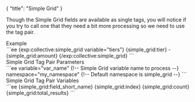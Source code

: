 {
    "title": "Simple Grid"
}

Though the Simple Grid fields are available as single tags, you will notice if you try to call one that they need a bit more processing so we need to use the tag pair.

<div class="CodeBlockTitle">Example</div>
```ee
{exp:collective:simple_grid variable="tiers"}
    {simple_grid:tier} - {simple_grid:amount}
{/exp:collective:simple_grid}
```

<div class="CodeBlockTitle">Simple Grid Tag Pair Parameters</div>
```ee
variable="var_name" {!-- Simple Grid variable name to process --}
namespace="my_namespace" {!-- Default namespace is simple_grid --}
```

<div class="CodeBlockTitle">Simple Grid Tag Pair Variables</div>
```ee
{simple_grid:field_short_name}
{simple_grid:index}
{simple_grid:count}
{simple_grid:total_results}
```
